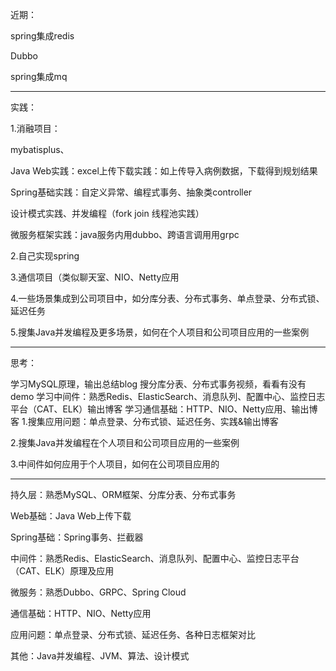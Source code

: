 近期：

spring集成redis

Dubbo

spring集成mq

------------

实践：

1.消融项目：

mybatisplus、

Java Web实践：excel上传下载实践：如上传导入病例数据，下载得到规划结果

Spring基础实践：自定义异常、编程式事务、抽象类controller

设计模式实践、并发编程（fork join 线程池实践）

微服务框架实践：java服务内用dubbo、跨语言调用用grpc

2.自己实现spring

3.通信项目（类似聊天室、NIO、Netty应用

4.一些场景集成到公司项目中，如分库分表、分布式事务、单点登录、分布式锁、延迟任务

5.搜集Java并发编程及更多场景，如何在个人项目和公司项目应用的一些案例

----------

思考：

学习MySQL原理，输出总结blog
搜分库分表、分布式事务视频，看看有没有demo
学习中间件：熟悉Redis、ElasticSearch、消息队列、配置中心、监控日志平台（CAT、ELK）输出博客
学习通信基础：HTTP、NIO、Netty应用、输出博客
1.搜集应用问题：单点登录、分布式锁、延迟任务、实践&输出博客

2.搜集Java并发编程在个人项目和公司项目应用的一些案例

3.中间件如何应用于个人项目，如何在公司项目应用的

-------

持久层：熟悉MySQL、ORM框架、分库分表、分布式事务

Web基础：Java Web上传下载

Spring基础：Spring事务、拦截器

中间件：熟悉Redis、ElasticSearch、消息队列、配置中心、监控日志平台（CAT、ELK）原理及应用

微服务：熟悉Dubbo、GRPC、Spring Cloud

通信基础：HTTP、NIO、Netty应用

应用问题：单点登录、分布式锁、延迟任务、各种日志框架对比

其他：Java并发编程、JVM、算法、设计模式
